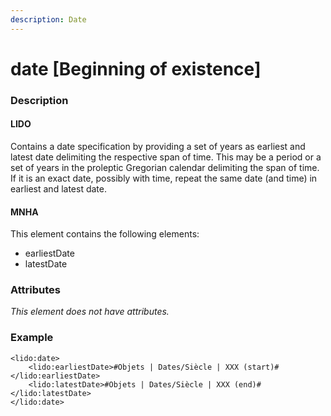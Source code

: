 ```yaml
---
description: Date
---
```


# date \[Beginning of existence\]

### Description

#### LIDO

Contains a date specification by providing a set of years as earliest and latest date delimiting the respective span of time. This may be a period or a set of years in the proleptic Gregorian calendar delimiting the span of time. If it is an exact date, possibly with time, repeat the same date \(and time\) in earliest and latest date.

#### MNHA

This element contains the following elements:

* earliestDate
* latestDate

### Attributes

_This element does not have attributes._

### Example

```markup
<lido:date>
    <lido:earliestDate>#Objets | Dates/Siècle | XXX (start)#</lido:earliestDate>
    <lido:latestDate>#Objets | Dates/Siècle | XXX (end)#</lido:latestDate>
</lido:date>
```

